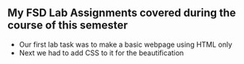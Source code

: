 ## My FSD Lab Assignments covered during the course of this semester 
- Our first lab task was to make a basic webpage using HTML only
- Next we had to add CSS to it for the beautification 
